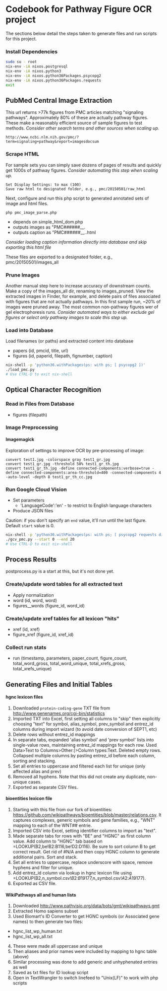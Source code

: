 # Codebook for Pathway Figure OCR project
The sections below detail the steps taken to generate files and run scripts for this project.

### Install Dependencies
```sh
sudo su - root
nix-env -iA nixos.postgresql
nix-env -iA nixos.python3
nix-env -iA nixos.python36Packages.psycopg2
nix-env -iA nixos.python36Packages.requests
exit
```

## PubMed Central Image Extraction

This url returns >77k figures from PMC articles matching "signaling pathways". Approximately 80% of these are actually pathway figures. These make a reasonably efficient source of sample figures to test methods. *Consider other search terms and other sources when scaling up.*

```
http://www.ncbi.nlm.nih.gov/pmc/?term=signaling+pathway&report=imagesdocsum
```

### Scrape HTML
For sample sets you can simply save dozens of pages of results and quickly get 1000s of pathway figures. *Consider automating this step when scaling up.*

```
Set Display Settings: to max (100)
Save raw html to designated folder, e.g., pmc/20150501/raw_html
```

Next, configure and run this php script to generated annotated sets of image and html files.

```
php pmc_image_parse.php
```

* depends on simple_html_dom.php
* outputs images as "PMC######__<filename>.<ext>
* outputs caption as "PMC######__<filename>.<ext>.html

*Consider loading caption information directly into database and skip exporting this html file*

These files are exported to a designated folder, e.g., pmc/20150501/images_all

### Prune Images
Another manual step here to increase accuracy of downstream counts. Make a copy of the images_all dir, renaming to images_pruned. View the extracted images in Finder, for example, and delete pairs of files associated with figures that are not actually pathways. In this first sample run, ~20% of images were pruned away. The most common non-pathway figures wer of gel electrophoresis runs. *Consider automated ways to either exclude gel figures or select only pathway images to scale this step up.*

### Load into Database
Load filenames (or paths) and extracted content into database

* papers (id, pmcid, title, url)
* figures (id, paperid, filepath, fignumber, caption)

```sh
nix-shell -p 'python36.withPackages(ps: with ps; [ psycopg2 ])'
./load_pmc.py
# Use CTRL-D to exit nix-shell
```

## Optical Character Recognition

### Read in Files from Database
* figures (filepath)

### Image Preprocessing
#### Imagemagick
Exploration of settings to improve OCR by pre-processing of image:

```
convert test1.jpg -colorspace gray test1_gr.jpg
convert test1_gr.jpg -threshold 50% test1_gr_th.jpg 
convert test1_gr_th.jpg -define connected-components:verbose=true -define connected-components:area-threshold=400 -connected-components 4 -auto-level -depth 8 test1_gr_th_cc.jpg
```

### Run Google Cloud Vision
* Set parameters
  * 'LanguageCode':'en' - to restrict to English language characters
* Produce JSON files

Caution: if you don't specify an `end` value, it'll run until the last figure. Default `start` value is 0.
```sh
nix-shell -p 'python36.withPackages(ps: with ps; [ psycopg2 requests dill ])'
./gcv_pmc.py --start 0 --end 20
# Use CTRL-D to exit nix-shell
```

## Process Results

postprocess.py is a start at this, but it's not done yet.

### Create/update word tables for all extracted text
* Apply normalization
* word (id, word, word)
* figures__words (figure_id, word_id)

### Create/update xref tables for all lexicon "hits"
* xref (id, xref)
* figure_xref (figure_id, xref_id)

### Collect run stats
* run (timestamp, parameters, paper_count, figure_count,  total_word_gross, total_word_unique, total_xrefs_gross, total_xrefs_unique)

## Generating Files and Initial Tables
#### hgnc lexicon files
1. Downloaded ```protein-coding-gene``` TXT file from http://www.genenames.org/cgi-bin/statistics
2. Imported TXT into Excel, first setting all columns to "skip" then explicitly choosing "text" for symbol, alias_symbol, prev_symbol and entrez_id columns during import wizard (to avoid date conversion of SEPT1, etc)
3. Delete rows without entrez_id mappings
4. In separate tabs, expanded 'alias symbol' and 'prev symbol' lists into single-value rows, maintaining entrez_id mappings for each row. Used Data>Text to Columns>Other:|>Column types:Text. Deleted empty rows. Collapsed multiple columns by pasting entrez_id before each column, sorting and stacking. 
5. Set all entries to uppercase and filtered each list for unique (only affected alias and prev)
6. Removed all hyphens. Note that this did not create any duplicate, non-unique cases. 
7. Exported as separate CSV files.

#### bioentities lexicon file
1. Starting with this file from our fork of bioentities: https://github.com/wikipathways/bioentities/blob/master/relations.csv. It captures complexes, generic symbols and gene families, e.g., "WNT" mapping to each of the WNT## entrie.
2. Imported CSV into Excel, setting identifier columns to import as "text".
3. Made separate tabs for rows with "BE" and "HGNC" as first column value. Add column to "HGNC" tab based on =LOOKUP(B2,be!B2:B116,be!D2:D116). Be sure to sort column B to get correct result. Get rid of #N/A and then copy HGNC column to generate additional pairs. Sort and stack.
3. Set all entries to uppercase, replace underscore with space, remove hyphens and filter for unique.
4. Add entrez_id column via lookup in hgnc lexicon file using =LOOKUP(B2,n_symbol.csv!$B$2:$B$19177,n_symbol.csv!$A$2:$A$19177).
5. Exported as CSV file.

#### WikiPathways all and human lists
1. Downloaded http://www.pathvisio.org/data/bots/gmt/wikipathways.gmt
2. Extracted Homo sapiens subset
3. Used Biomart's ID Converter to get HGNC symbols (or Associated gene names) to then generate two files:
  * hgnc_list_wp_human.txt
  * hgnc_list_wp_all.txt
4. These were made all uppercase and unique
5. Then aliases and prior names were included by mapping to hgnc table (above)
6. Similar processing was done to add generic and unhyphenated entries as well
7. Saved as txt files for ID lookup script
8. Open in TextWrangler to switch linefeed to "Unix(LF)" to work with php scripts


